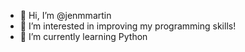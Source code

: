 - 👋 Hi, I’m @jenmmartin
- 👀 I’m interested in improving my programming skills!
- 🌱 I’m currently learning Python

<!---
jenmmartin/jenmmartin is a ✨ special ✨ repository because its `README.md` (this file) appears on your GitHub profile.
You can click the Preview link to take a look at your changes.
--->
